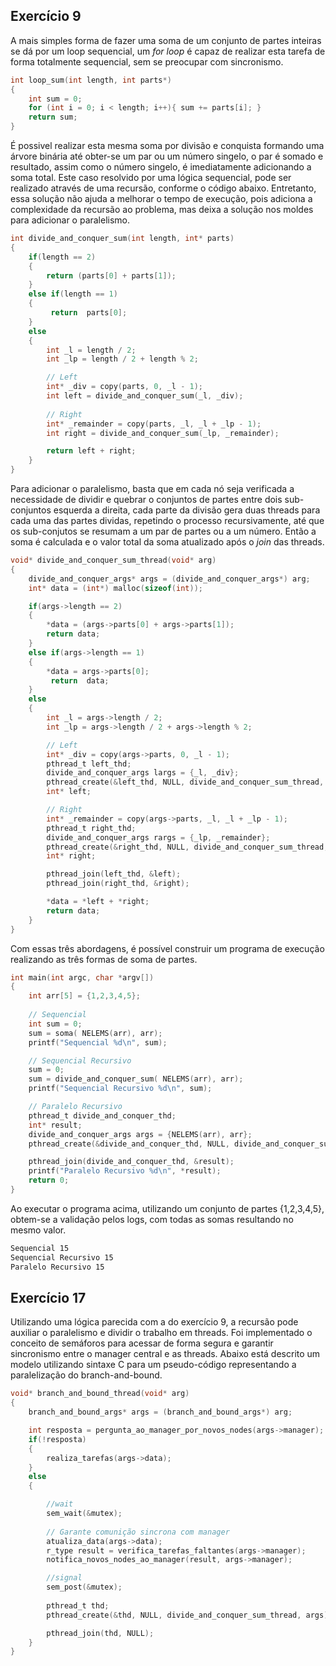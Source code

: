## Exercício 9

A mais simples forma de fazer uma soma de um conjunto de partes inteiras se dá por um loop sequencial, um *for loop* é capaz de realizar esta tarefa de forma totalmente sequencial, sem se preocupar com sincronismo.

````C
int loop_sum(int length, int parts*)
{
    int sum = 0;
    for (int i = 0; i < length; i++){ sum += parts[i]; }
    return sum;
}
````

É possivel realizar esta mesma soma por divisão e conquista formando uma árvore binária até obter-se um par ou um número singelo, o par é somado e resultado, assim como o número singelo, é imediatamente adicionando a soma total. Este caso resolvido por uma lógica sequencial, pode ser realizado através de uma recursão, conforme o código abaixo. Entretanto, essa solução não ajuda a melhorar o tempo de execução, pois adiciona a complexidade da recursão ao problema, mas deixa a solução nos moldes para adicionar o paralelismo. 

````C
int divide_and_conquer_sum(int length, int* parts)
{
    if(length == 2)
    {
        return (parts[0] + parts[1]);
    }
    else if(length == 1)
    {
         return  parts[0];
    }
    else
    {
        int _l = length / 2;
        int _lp = length / 2 + length % 2;

        // Left
        int* _div = copy(parts, 0, _l - 1); 
        int left = divide_and_conquer_sum(_l, _div);
        
        // Right
        int* _remainder = copy(parts, _l, _l + _lp - 1); 
        int right = divide_and_conquer_sum(_lp, _remainder);

        return left + right; 
    }
}
````

Para adicionar o paralelismo, basta que em cada nó seja verificada a necessidade de dividir e quebrar o conjuntos de partes entre dois sub-conjuntos esquerda a direita, cada parte da divisão gera duas threads para cada uma das partes dividas, repetindo o processo recursivamente, até que os sub-conjutos se resumam a um par de partes ou a um número. Então a soma é calculada e o valor total da soma atualizado após o *join* das threads.

````C
void* divide_and_conquer_sum_thread(void* arg)
{
    divide_and_conquer_args* args = (divide_and_conquer_args*) arg;
    int* data = (int*) malloc(sizeof(int));

    if(args->length == 2)
    {
        *data = (args->parts[0] + args->parts[1]);
        return data;
    }
    else if(args->length == 1)
    {
        *data = args->parts[0];
         return  data;
    }
    else
    {
        int _l = args->length / 2;
        int _lp = args->length / 2 + args->length % 2;

        // Left
        int* _div = copy(args->parts, 0, _l - 1); 
        pthread_t left_thd;
        divide_and_conquer_args largs = {_l, _div};
        pthread_create(&left_thd, NULL, divide_and_conquer_sum_thread, &largs);
        int* left;

        // Right
        int* _remainder = copy(args->parts, _l, _l + _lp - 1); 
        pthread_t right_thd;
        divide_and_conquer_args rargs = {_lp, _remainder};
        pthread_create(&right_thd, NULL, divide_and_conquer_sum_thread, &rargs);
        int* right;

        pthread_join(left_thd, &left);
        pthread_join(right_thd, &right);

        *data = *left + *right;
        return data; 
    }
}
````

Com essas três abordagens, é possível construir um programa de execução realizando as três formas de soma de partes.
````C
int main(int argc, char *argv[])
{
    int arr[5] = {1,2,3,4,5};
    
    // Sequencial
    int sum = 0;
    sum = soma( NELEMS(arr), arr);
    printf("Sequencial %d\n", sum);

    // Sequencial Recursivo
    sum = 0;
    sum = divide_and_conquer_sum( NELEMS(arr), arr);
    printf("Sequencial Recursivo %d\n", sum);

    // Paralelo Recursivo
    pthread_t divide_and_conquer_thd;
    int* result;
    divide_and_conquer_args args = {NELEMS(arr), arr};
    pthread_create(&divide_and_conquer_thd, NULL, divide_and_conquer_sum_thread, &args);

    pthread_join(divide_and_conquer_thd, &result);
    printf("Paralelo Recursivo %d\n", *result);
    return 0;
}
````

Ao executar o programa acima, utilizando um conjunto de partes {1,2,3,4,5}, obtem-se a validação pelos logs, com todas as somas resultando no mesmo valor.

`````bash
Sequencial 15
Sequencial Recursivo 15
Paralelo Recursivo 15
`````

## Exercício 17

Utilizando uma lógica parecida com a do exercício 9, a recursão pode auxiliar o paralelismo e dividir o trabalho em threads. Foi implementado o conceito de semáforos para acessar de forma segura e garantir sincronismo entre o manager central e as threads. Abaixo está descrito um modelo utilizando sintaxe C para um pseudo-código representando a paralelização do branch-and-bound.

````C
void* branch_and_bound_thread(void* arg)
{
    branch_and_bound_args* args = (branch_and_bound_args*) arg;

    int resposta = pergunta_ao_manager_por_novos_nodes(args->manager);
    if(!resposta)
    {
        realiza_tarefas(args->data);
    }
    else
    {

        //wait
        sem_wait(&mutex);
        
        // Garante comunição sincrona com manager
        atualiza_data(args->data);
        r_type result = verifica_tarefas_faltantes(args->manager);
        notifica_novos_nodes_ao_manager(result, args->manager);

        //signal
        sem_post(&mutex);
        
        pthread_t thd;
        pthread_create(&thd, NULL, divide_and_conquer_sum_thread, args);

        pthread_join(thd, NULL);
    }
}
````